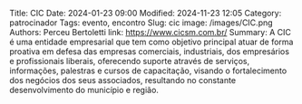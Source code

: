 Title: CIC
Date: 2024-01-23 09:00
Modified: 2024-11-23 12:05
Category: patrocinador
Tags: evento, encontro
Slug: cic
image: /images/CIC.png
Authors: Perceu Bertoletti
link: https://www.cicsm.com.br/
Summary: A CIC é uma entidade empresarial que tem como objetivo principal atuar de forma proativa em defesa das empresas comerciais, industriais, dos empresários e profissionais liberais, oferecendo suporte através de serviços, informações, palestras e cursos de capacitação, visando o fortalecimento dos negócios dos seus associados, resultando no constante desenvolvimento do município e região.
